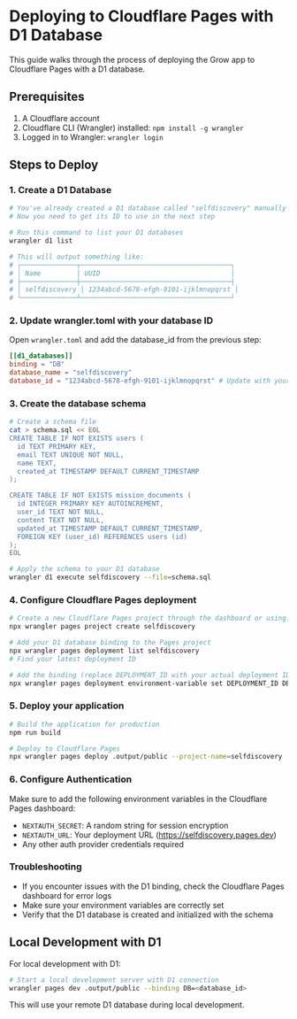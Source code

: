 # Deploying to Cloudflare Pages with D1 Database

This guide walks through the process of deploying the Grow app to Cloudflare Pages with a D1 database.

## Prerequisites

1. A Cloudflare account
2. Cloudflare CLI (Wrangler) installed: `npm install -g wrangler`
3. Logged in to Wrangler: `wrangler login`

## Steps to Deploy

### 1. Create a D1 Database

```bash
# You've already created a D1 database called "selfdiscovery" manually
# Now you need to get its ID to use in the next step

# Run this command to list your D1 databases
wrangler d1 list

# This will output something like:
# ┌──────────────┬──────────────────────────────────────┐
# │ Name         │ UUID                                 │
# ├──────────────┼──────────────────────────────────────┤
# │ selfdiscovery │ 1234abcd-5678-efgh-9101-ijklmnopqrst │
# └──────────────┴──────────────────────────────────────┘
```

### 2. Update wrangler.toml with your database ID

Open `wrangler.toml` and add the database_id from the previous step:

```toml
[[d1_databases]]
binding = "DB"
database_name = "selfdiscovery"
database_id = "1234abcd-5678-efgh-9101-ijklmnopqrst" # Update with your DB ID
```

### 3. Create the database schema

```bash
# Create a schema file
cat > schema.sql << EOL
CREATE TABLE IF NOT EXISTS users (
  id TEXT PRIMARY KEY,
  email TEXT UNIQUE NOT NULL,
  name TEXT,
  created_at TIMESTAMP DEFAULT CURRENT_TIMESTAMP
);

CREATE TABLE IF NOT EXISTS mission_documents (
  id INTEGER PRIMARY KEY AUTOINCREMENT,
  user_id TEXT NOT NULL,
  content TEXT NOT NULL,
  updated_at TIMESTAMP DEFAULT CURRENT_TIMESTAMP,
  FOREIGN KEY (user_id) REFERENCES users (id)
);
EOL

# Apply the schema to your D1 database
wrangler d1 execute selfdiscovery --file=schema.sql
```

### 4. Configure Cloudflare Pages deployment

```bash
# Create a new Cloudflare Pages project through the dashboard or using:
npx wrangler pages project create selfdiscovery

# Add your D1 database binding to the Pages project
npx wrangler pages deployment list selfdiscovery
# Find your latest deployment ID

# Add the binding (replace DEPLOYMENT_ID with your actual deployment ID)
npx wrangler pages deployment environment-variable set DEPLOYMENT_ID DB d1:selfdiscovery
```

### 5. Deploy your application

```bash
# Build the application for production
npm run build

# Deploy to Cloudflare Pages
npx wrangler pages deploy .output/public --project-name=selfdiscovery
```

### 6. Configure Authentication

Make sure to add the following environment variables in the Cloudflare Pages dashboard:

- `NEXTAUTH_SECRET`: A random string for session encryption
- `NEXTAUTH_URL`: Your deployment URL (https://selfdiscovery.pages.dev)
- Any other auth provider credentials required

### Troubleshooting

- If you encounter issues with the D1 binding, check the Cloudflare Pages dashboard for error logs
- Make sure your environment variables are correctly set
- Verify that the D1 database is created and initialized with the schema

## Local Development with D1

For local development with D1:

```bash
# Start a local development server with D1 connection
wrangler pages dev .output/public --binding DB=<database_id>
```

This will use your remote D1 database during local development.